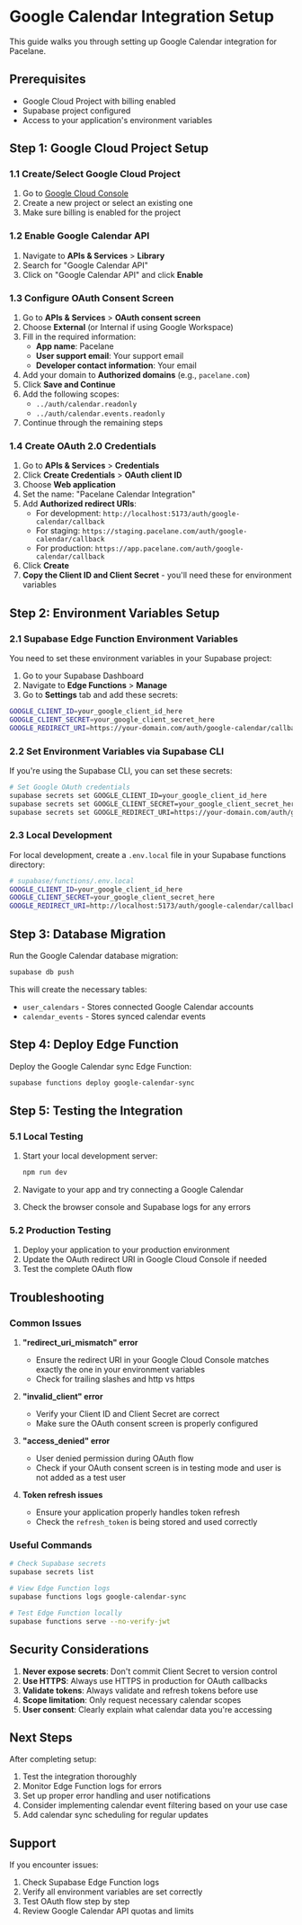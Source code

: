 # Google Calendar Integration Setup

This guide walks you through setting up Google Calendar integration for Pacelane.

## Prerequisites

- Google Cloud Project with billing enabled
- Supabase project configured
- Access to your application's environment variables

## Step 1: Google Cloud Project Setup

### 1.1 Create/Select Google Cloud Project

1. Go to [Google Cloud Console](https://console.cloud.google.com/)
2. Create a new project or select an existing one
3. Make sure billing is enabled for the project

### 1.2 Enable Google Calendar API

1. Navigate to **APIs & Services** > **Library**
2. Search for "Google Calendar API"
3. Click on "Google Calendar API" and click **Enable**

### 1.3 Configure OAuth Consent Screen

1. Go to **APIs & Services** > **OAuth consent screen**
2. Choose **External** (or Internal if using Google Workspace)
3. Fill in the required information:
   - **App name**: Pacelane
   - **User support email**: Your support email
   - **Developer contact information**: Your email
4. Add your domain to **Authorized domains** (e.g., `pacelane.com`)
5. Click **Save and Continue**
6. Add the following scopes:
   - `../auth/calendar.readonly`
   - `../auth/calendar.events.readonly`
7. Continue through the remaining steps

### 1.4 Create OAuth 2.0 Credentials

1. Go to **APIs & Services** > **Credentials**
2. Click **Create Credentials** > **OAuth client ID**
3. Choose **Web application**
4. Set the name: "Pacelane Calendar Integration"
5. Add **Authorized redirect URIs**:
   - For development: `http://localhost:5173/auth/google-calendar/callback`
   - For staging: `https://staging.pacelane.com/auth/google-calendar/callback`
   - For production: `https://app.pacelane.com/auth/google-calendar/callback`
6. Click **Create**
7. **Copy the Client ID and Client Secret** - you'll need these for environment variables

## Step 2: Environment Variables Setup

### 2.1 Supabase Edge Function Environment Variables

You need to set these environment variables in your Supabase project:

1. Go to your Supabase Dashboard
2. Navigate to **Edge Functions** > **Manage**
3. Go to **Settings** tab and add these secrets:

```bash
GOOGLE_CLIENT_ID=your_google_client_id_here
GOOGLE_CLIENT_SECRET=your_google_client_secret_here
GOOGLE_REDIRECT_URI=https://your-domain.com/auth/google-calendar/callback
```

### 2.2 Set Environment Variables via Supabase CLI

If you're using the Supabase CLI, you can set these secrets:

```bash
# Set Google OAuth credentials
supabase secrets set GOOGLE_CLIENT_ID=your_google_client_id_here
supabase secrets set GOOGLE_CLIENT_SECRET=your_google_client_secret_here
supabase secrets set GOOGLE_REDIRECT_URI=https://your-domain.com/auth/google-calendar/callback
```

### 2.3 Local Development

For local development, create a `.env.local` file in your Supabase functions directory:

```bash
# supabase/functions/.env.local
GOOGLE_CLIENT_ID=your_google_client_id_here
GOOGLE_CLIENT_SECRET=your_google_client_secret_here
GOOGLE_REDIRECT_URI=http://localhost:5173/auth/google-calendar/callback
```

## Step 3: Database Migration

Run the Google Calendar database migration:

```bash
supabase db push
```

This will create the necessary tables:
- `user_calendars` - Stores connected Google Calendar accounts
- `calendar_events` - Stores synced calendar events

## Step 4: Deploy Edge Function

Deploy the Google Calendar sync Edge Function:

```bash
supabase functions deploy google-calendar-sync
```

## Step 5: Testing the Integration

### 5.1 Local Testing

1. Start your local development server:
   ```bash
   npm run dev
   ```

2. Navigate to your app and try connecting a Google Calendar
3. Check the browser console and Supabase logs for any errors

### 5.2 Production Testing

1. Deploy your application to your production environment
2. Update the OAuth redirect URI in Google Cloud Console if needed
3. Test the complete OAuth flow

## Troubleshooting

### Common Issues

1. **"redirect_uri_mismatch" error**
   - Ensure the redirect URI in your Google Cloud Console matches exactly the one in your environment variables
   - Check for trailing slashes and http vs https

2. **"invalid_client" error**
   - Verify your Client ID and Client Secret are correct
   - Make sure the OAuth consent screen is properly configured

3. **"access_denied" error**
   - User denied permission during OAuth flow
   - Check if your OAuth consent screen is in testing mode and user is not added as a test user

4. **Token refresh issues**
   - Ensure your application properly handles token refresh
   - Check the `refresh_token` is being stored and used correctly

### Useful Commands

```bash
# Check Supabase secrets
supabase secrets list

# View Edge Function logs
supabase functions logs google-calendar-sync

# Test Edge Function locally
supabase functions serve --no-verify-jwt
```

## Security Considerations

1. **Never expose secrets**: Don't commit Client Secret to version control
2. **Use HTTPS**: Always use HTTPS in production for OAuth callbacks
3. **Validate tokens**: Always validate and refresh tokens before use
4. **Scope limitation**: Only request necessary calendar scopes
5. **User consent**: Clearly explain what calendar data you're accessing

## Next Steps

After completing setup:

1. Test the integration thoroughly
2. Monitor Edge Function logs for errors
3. Set up proper error handling and user notifications
4. Consider implementing calendar event filtering based on your use case
5. Add calendar sync scheduling for regular updates

## Support

If you encounter issues:

1. Check Supabase Edge Function logs
2. Verify all environment variables are set correctly
3. Test OAuth flow step by step
4. Review Google Calendar API quotas and limits
